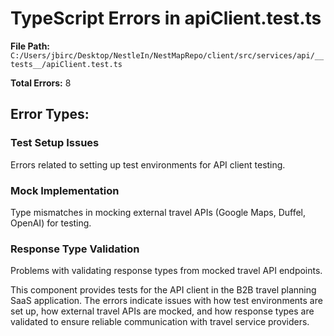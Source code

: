 # TypeScript Errors in apiClient.test.ts

**File Path:** `C:/Users/jbirc/Desktop/NestleIn/NestMapRepo/client/src/services/api/__tests__/apiClient.test.ts`

**Total Errors:** 8

## Error Types:

### Test Setup Issues
Errors related to setting up test environments for API client testing.

### Mock Implementation
Type mismatches in mocking external travel APIs (Google Maps, Duffel, OpenAI) for testing.

### Response Type Validation
Problems with validating response types from mocked travel API endpoints.

This component provides tests for the API client in the B2B travel planning SaaS application. The errors indicate issues with how test environments are set up, how external travel APIs are mocked, and how response types are validated to ensure reliable communication with travel service providers.

